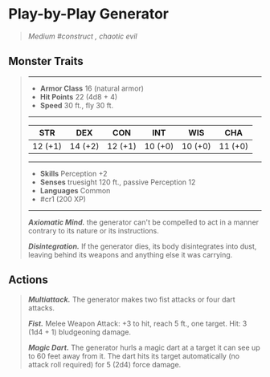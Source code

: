 # Play-by-Play Generator
>*Medium #construct , chaotic evil*
## Monster Traits
>___
>- **Armor Class** 16 (natural armor)
>- **Hit Points** 22 (4d8 + 4)
>- **Speed** 30 ft., fly 30 ft.
>___
>|STR|DEX|CON|INT|WIS|CHA|
>|:---:|:---:|:---:|:---:|:---:|:---:|
>|12 (+1)|14 (+2)|12 (+1)|10 (+0)|10 (+0)|11 (+0)|
>___
>- **Skills** Perception +2
>- **Senses** truesight 120 ft., passive Perception 12
>- **Languages** Common
>- #cr1 (200 XP)
>___
>***Axiomatic Mind.*** the generator can't be compelled to act in a manner contrary to its nature or its instructions.  
>
>***Disintegration.*** If the generator dies, its body disintegrates into dust, leaving behind its weapons and anything else it was carrying.  
>
## Actions
>***Multiattack.*** The generator makes two fist attacks or four dart attacks.  
>
>***Fist.*** Melee Weapon Attack: +3 to hit, reach 5 ft., one target. Hit: 3 (1d4 + 1) bludgeoning damage.  
>
>***Magic Dart.*** The generator hurls a magic dart at a target it can see up to 60 feet away from it. The dart hits its target automatically (no attack roll required) for 5 (2d4) force damage.